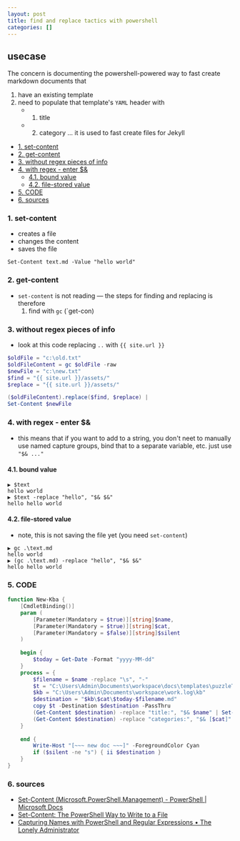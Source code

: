 ```yaml
---
layout: post
title: find and replace tactics with powershell
categories: []
---
```

## usecase
The concern is documenting the powershell-powered way to fast create markdown documents that 
1. have an existing template
2. need to populate that template's `YAML` header with
    * 1. title
    * 2. category
... it is used to fast create files for Jekyll


<!-- TOC -->

- [1. set-content](#1-set-content)
- [2. get-content](#2-get-content)
- [3. without regex pieces of info](#3-without-regex-pieces-of-info)
- [4. with regex - enter $&](#4-with-regex---enter-)
    - [4.1. bound value](#41-bound-value)
    - [4.2. file-stored value](#42-file-stored-value)
- [5. CODE](#5-code)
- [6. sources](#6-sources)

<!-- /TOC -->

### 1. set-content
* creates a file
* changes the content
* saves the file

```
Set-Content text.md -Value "hello world"
```

### 2. get-content
* `set-content` is not reading — the steps for finding and replacing is therefore
    1. find with `gc` (`get-con)


### 3. without regex pieces of info
* look at this code replacing `..` with `{{ site.url }}`

```powershell
$oldFile = "c:\old.txt"
$oldFileContent = gc $oldFile -raw 
$newFile = "c:\new.txt"
$find = "{{ site.url }}/assets/"
$replace = "{{ site.url }}/assets/"

($oldFileContent).replace($find, $replace) |
Set-Content $newFile        
```

### 4. with regex - enter $&
* this means that if you want to add to a string, you don't neet to manually use named capture groups, bind that to a separate variable, etc. just use `"$& ..."`

#### 4.1. bound value

```
▶ $text
hello world
▶ $text -replace "hello", "$& $&"
hello hello world
```

#### 4.2. file-stored value
* note, this is not saving the file yet (you need `set-content`)

```
▶ gc .\text.md
hello world
▶ (gc .\text.md) -replace "hello", "$& $&"
hello hello world
```

### 5. CODE

```powershell
function New-Kba {
    [CmdletBinding()]
    param (
        [Parameter(Mandatory = $true)][string]$name,
        [Parameter(Mandatory = $true)][string]$cat,
        [Parameter(Mandatory = $false)][string]$silent
    )
    
    begin {
        $today = Get-Date -Format "yyyy-MM-dd"
    }
    process = {
        $filename = $name -replace "\s", "-"
        $t = "C:\Users\Admin\Documents\workspace\docs\templates\puzzleTemplate.md"
        $kb = "C:\Users\Admin\Documents\workspace\work.log\kb" 
        $destination = "$kb\$cat\$today-$filename.md"
        copy $t -Destination $destination -PassThru 
        (Get-Content $destination) -replace "title:", "$& $name" | Set-Content $destination
        (Get-Content $destination) -replace "categories:", "$& [$cat]" | Set-Content $destination
    }
            
    end {
        Write-Host "[~~~ new doc ~~~]" -ForegroundColor Cyan
        if ($silent -ne "s") { ii $destination }
    }
}
```

### 6. sources
* [Set-Content (Microsoft.PowerShell.Management) - PowerShell | Microsoft Docs](https://docs.microsoft.com/en-us/powershell/module/microsoft.powershell.management/set-content?view=powershell-7.1)
* [Set-Content: The PowerShell Way to Write to a File](https://adamtheautomator.com/powershell-write-file-set-content/)
* [Capturing Names with PowerShell and Regular Expressions • The Lonely Administrator](https://jdhitsolutions.com/blog/powershell/6791/capturing-names-with-powershell-and-regular-expressions/)
